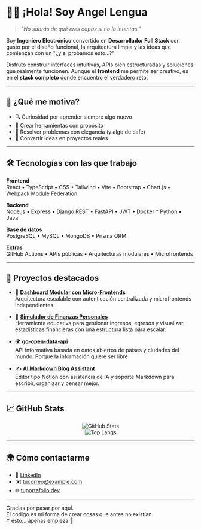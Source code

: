 # 👨‍💻 ¡Hola! Soy Angel Lengua

> *"No sabrás de qué eres capaz si no lo intentas."*

Soy **Ingeniero Electrónico** convertido en **Desarrollador Full Stack** con gusto por el diseño funcional, la arquitectura limpia y las ideas que comienzan con un "¿y si probamos esto...?"

Disfruto construir interfaces intuitivas, APIs bien estructuradas y soluciones que realmente funcionen. Aunque el **frontend** me permite ser creativo, es en el **stack completo** donde encuentro el verdadero reto.

---

## 🧠 ¿Qué me motiva?

- 🔍 Curiosidad por aprender siempre algo nuevo
- 🚀 Crear herramientas con propósito
- 🧩 Resolver problemas con elegancia (y algo de café)
- 🧪 Convertir ideas en proyectos reales

---

## 🛠️ Tecnologías con las que trabajo

**Frontend**  
React • TypeScript • CSS • Tailwind • Vite • Bootstrap • Chart.js • Webpack Module Federation

**Backend**  
Node.js • Express • Django REST • FastAPI • JWT • Docker * Python • Java

**Base de datos**  
PostgreSQL • MySQL • MongoDB • Prisma ORM

**Extras**  
GitHub Actions • APIs públicas • Arquitecturas modulares • Microfrontends

---

## 📂 Proyectos destacados 

- 🔐 **[Dashboard Modular con Micro-Frontends](https://github.com/tuusuario/dashboard-mf)**  
  Arquitectura escalable con autenticación centralizada y microfrontends independientes.

- 💸 **[Simulador de Finanzas Personales](https://github.com/tuusuario/simulador-finanzas)**  
  Herramienta educativa para gestionar ingresos, egresos y visualizar estadísticas financieras con una estructura lista para escalar.

- 🌍 **[go-open-data-api](https://github.com/tuusuario/go-open-data-api)**  
  API informativa basada en datos abiertos de países y ciudades del mundo. Porque la información quiere ser libre.

- ✍️ **[AI Markdown Blog Assistant](https://github.com/tuusuario/ai-markdown-blog)**  
  Editor tipo Notion con asistencia de IA y soporte Markdown para escribir, organizar y pensar mejor.

---

## 📈 GitHub Stats

<p align="center">
  <img src="https://github-readme-stats.vercel.app/api?username=tuusuario&show_icons=true&theme=tokyonight" alt="GitHub Stats" />
  <br />
  <img src="https://github-readme-stats.vercel.app/api/top-langs/?username=tuusuario&layout=compact&theme=tokyonight" alt="Top Langs" />
</p>

---

## 🌍 Cómo contactarme

- 💼 [LinkedIn](https://www.linkedin.com/in/tuusuario)
- ✉️ [tucorreo@example.com](mailto:tucorreo@example.com)
- 🌐 [tuportafolio.dev](https://tuportafolio.dev)

---

Gracias por pasar por aquí.  
El código es mi forma de crear cosas que antes no existían.  
Y esto... apenas empieza 🚧
